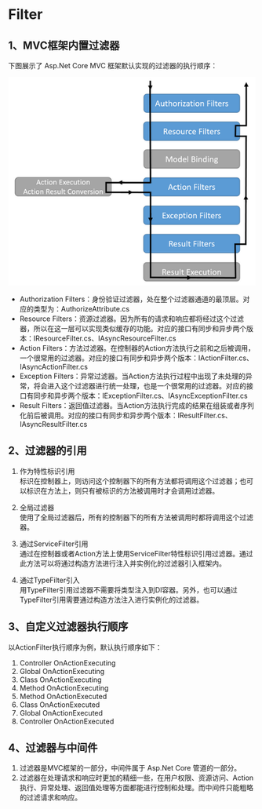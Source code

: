 # Filter

## 1、MVC框架内置过滤器

下图展示了 Asp.Net Core MVC 框架默认实现的过滤器的执行顺序：

![Filter](../Resource/5.png)

- Authorization Filters：身份验证过滤器，处在整个过滤器通道的最顶层。对应的类型为：AuthorizeAttribute.cs
- Resource Filters：资源过滤器。因为所有的请求和响应都将经过这个过滤器，所以在这一层可以实现类似缓存的功能。对应的接口有同步和异步两个版本：IResourceFilter.cs、IAsyncResourceFilter.cs
- Action Filters：方法过滤器。在控制器的Action方法执行之前和之后被调用，一个很常用的过滤器。对应的接口有同步和异步两个版本：IActionFilter.cs、IAsyncActionFilter.cs
- Exception Filters：异常过滤器。当Action方法执行过程中出现了未处理的异常，将会进入这个过滤器进行统一处理，也是一个很常用的过滤器。对应的接口有同步和异步两个版本：IExceptionFilter.cs、IAsyncExceptionFilter.cs
- Result Filters：返回值过滤器。当Action方法执行完成的结果在组装或者序列化前后被调用。对应的接口有同步和异步两个版本：IResultFilter.cs、IAsyncResultFilter.cs

## 2、过滤器的引用

1. 作为特性标识引用  
标识在控制器上，则访问这个控制器下的所有方法都将调用这个过滤器；也可以标识在方法上，则只有被标识的方法被调用时才会调用过滤器。

2. 全局过滤器  
使用了全局过滤器后，所有的控制器下的所有方法被调用时都将调用这个过滤器。

3. 通过ServiceFilter引用  
通过在控制器或者Action方法上使用ServiceFilter特性标识引用过滤器。通过此方法可以将通过构造方法进行注入并实例化的过滤器引入框架内。

4. 通过TypeFilter引入  
用TypeFilter引用过滤器不需要将类型注入到DI容器。另外，也可以通过TypeFilter引用需要通过构造方法注入进行实例化的过滤器。

## 3、自定义过滤器执行顺序

以ActionFilter执行顺序为例，默认执行顺序如下：

1. Controller OnActionExecuting
2. Global OnActionExecuting
3. Class OnActionExecuting
4. Method OnActionExecuting
5. Method OnActionExecuted
6. Class OnActionExecuted
7. Global OnActionExecuted
8. Controller OnActionExecuted

## 4、过滤器与中间件

1. 过滤器是MVC框架的一部分，中间件属于 Asp.Net Core 管道的一部分。
2. 过滤器在处理请求和响应时更加的精细一些，在用户权限、资源访问、Action执行、异常处理、返回值处理等方面都能进行控制和处理。而中间件只能粗略的过滤请求和响应。

